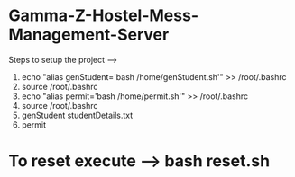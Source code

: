 # Gamma-Z-Hostel-Mess-Management-Server
Steps to setup the project --> 
1. echo "alias genStudent='bash /home/genStudent.sh'" >> /root/.bashrc
2. source /root/.bashrc
3. echo "alias permit='bash /home/permit.sh'" >> /root/.bashrc
4. source /root/.bashrc
5. genStudent studentDetails.txt
6. permit

# To reset execute --> bash reset.sh
